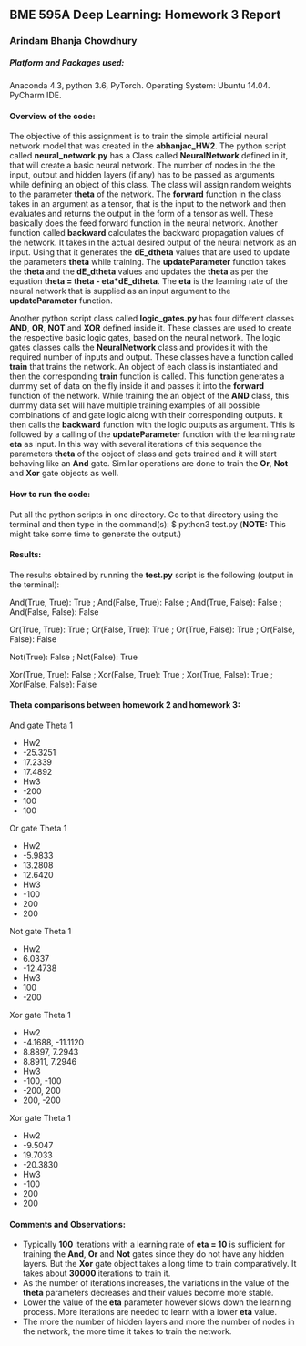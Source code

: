 ## BME 595A Deep Learning: Homework 3 Report

### Arindam Bhanja Chowdhury

##### Platform and Packages used:
Anaconda 4.3, python 3.6, PyTorch.
Operating System:   Ubuntu 14.04.
PyCharm IDE.

#### Overview of the code:
The objective of this assignment is to train the simple artificial neural network model that was created in the **abhanjac_HW2**.
The python script called **neural_network.py** has a Class called **NeuralNetwork** defined in it, that will create a basic neural network. The number of nodes in the the input, output and hidden layers (if any) has to be passed as arguments while defining an object of this class. The class will assign random weights to the parameter **theta** of the network. The **forward** function in the class takes in an argument as a tensor, that is the input to the network and then evaluates and returns the output in the form of a tensor as well. These basically does the feed forward function in the neural network. Another function called **backward** calculates the backward propagation values of the network. It takes in the actual desired output of the neural network as an input. Using that it generates the **dE_dtheta** values that are used to update the parameters **theta** while training. The **updateParameter** function takes the **theta** and the **dE_dtheta** values and updates the **theta** as per the equation **theta = theta - eta\*dE_dtheta**. The **eta** is the learning rate of the neural network that is supplied as an input argument to the **updateParameter** function.

Another python script class called **logic_gates.py** has four different classes **AND**, **OR**, **NOT** and **XOR** defined inside it. These classes are used to create the respective basic logic gates, based on the neural network. The logic gates classes calls the **NeuralNetwork** class and provides it with the required number of inputs and output. These classes have a function called **train** that trains the network. An object of each class is instantiated and then the corresponding **train** function is called. This function generates a dummy set of data on the fly inside it and passes it into the **forward** function of the network. While training the an object of the **AND** class, this dummy data set will have multiple training examples of all possible combinations of and gate logic along with their corresponding outputs. It then calls the **backward** function with the logic outputs as argument. This is followed by a calling of the **updateParameter** function with the learning rate **eta** as input. In this way with several iterations of this sequence the parameters **theta** of the object of class and gets trained and it will start behaving like an **And** gate.
Similar operations are done to train the **Or**, **Not** and **Xor** gate objects as well.

#### How to run the code:
Put all the python scripts in one directory. Go to that directory using the terminal and then type in the command(s):
$ python3 test.py
(**NOTE:** This might take some time to generate the output.)

#### Results:
The results obtained by running the **test.py** script is the following (output in the terminal):

And(True, True):	 True 	;	And(False, True):	 False 	;	And(True, False):	 False 	;	And(False, False):	 False

Or(True, True):		 True 	;	Or(False, True):	 True 	;	Or(True, False):	 True 	;	Or(False, False):	 False

Not(True):			 False 	;	Not(False):			 True

Xor(True, True):	 False 	;	Xor(False, True):	 True 	;	Xor(True, False):	 True 	;	Xor(False, False):	 False

#### Theta comparisons between homework 2 and homework 3:
And gate Theta 1
- Hw2            
- -25.3251       
-  17.2339       
-  17.4892
- Hw3
- -200
- 100
- 100

Or gate Theta 1
- Hw2            
- -5.9833       
- 13.2808       
- 12.6420       
- Hw3
- -100
- 200
- 200

Not gate Theta 1
- Hw2
-  6.0337      
- -12.4738     
- Hw3
- 100
- -200

Xor gate Theta 1
- Hw2                   
- -4.1688, -11.1120     
-  8.8897,   7.2943     
-  8.8911,   7.2946     
- Hw3
- -100, -100
- -200, 200
- 200, -200

Xor gate Theta 1
- Hw2             
- -9.5047       
- 19.7033       
- -20.3830      
- Hw3
- -100
- 200
- 200

#### Comments and Observations:
* Typically **100** iterations with a learning rate of **eta = 10** is sufficient for training the **And**, **Or** and **Not** gates since they do not have any hidden layers. But the **Xor** gate object takes a long time to train comparatively.
It takes about **30000** iterations to train it.
* As the number of iterations increases, the variations in the value of the **theta** parameters decreases and their values become more stable. 
* Lower the value of the **eta** parameter however slows down the learning process. More iterations are needed to learn with a lower **eta** value.
* The more the number of hidden layers and more the number of nodes in the network, the more time it takes to train the network.

